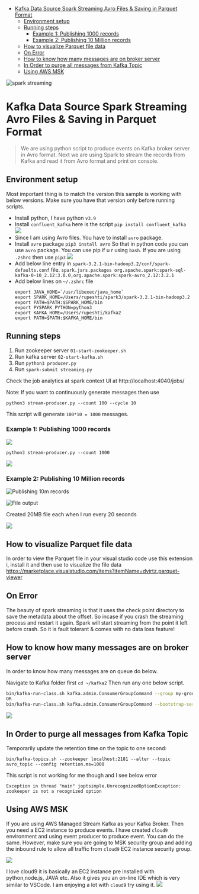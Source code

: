 - [Kafka Data Source Spark Streaming Avro Files & Saving in Parquet Format](#kafka-data-source-spark-streaming-avro-files--saving-in-parquet-format)
  - [Environment setup](#environment-setup)
  - [Running steps](#running-steps)
    - [Example 1: Publishing 1000 records](#example-1-publishing-1000-records)
    - [Example 2: Publishing 10 Million records](#example-2-publishing-10-million-records)
  - [How to visualize Parquet file data](#how-to-visualize-parquet-file-data)
  - [On Error](#on-error)
  - [How to know how many messages are on broker server](#how-to-know-how-many-messages-are-on-broker-server)
  - [In Order to purge all messages from Kafka Topic](#in-order-to-purge-all-messages-from-kafka-topic)
  - [Using AWS MSK](#using-aws-msk)

![spark streaming](https://i.imgur.com/aGB9b0S.jpg "spark streaming using Kafka and python") 

# Kafka Data Source Spark Streaming Avro Files & Saving in Parquet Format

> We are using python script to produce events on Kafka broker server in Avro format. Next we are using Spark to stream the records from Kafka and read it from Avro format and print on console.

## Environment setup

Most important thing is to match the version this sample is working with below versions. Make sure you have that version only before running scripts.

- Install python, I have python `v3.9`
- Install `confluent_kafka` here is the script `pip install confluent_kafka` 
  ![](https://i.imgur.com/5CfyhFw.png)
- Since I am using Avro files. You have to install `avro` package.   
- Install `avro` package `pip3 install avro` So that in python code you can use `avro` package. You can use pip if u r using `bash`. If you are using `.zshrc` then use `pip3`
  ![](https://i.imgur.com/3m1y08Z.png)
- Add below line entry in `spark-3.2.1-bin-hadoop3.2/conf/spark-defaults.conf` file.
  `spark.jars.packages org.apache.spark:spark-sql-kafka-0-10_2.12:3.0.0,org.apache.spark:spark-avro_2.12:3.2.1`
- Add below lines on `~/.zshrc` file
  ```shell
  export JAVA_HOME=`/usr/libexec/java_home`
  export SPARK_HOME=/Users/rupeshti/spark3/spark-3.2.1-bin-hadoop3.2
  export PATH=$PATH:$SPARK_HOME/bin
  export PYSPARK_PYTHON=python3
  export KAFKA_HOME=/Users/rupeshti/kafka2
  export PATH=$PATH:$KAFKA_HOME/bin
  ```
## Running steps

1. Run zookeeper server `01-start-zookeeper.sh`
2. Run kafka server `02-start-kafka.sh`
3. Run `python3 producer.py`
4. Run `spark-submit streaming.py`

Check the job analytics at spark context UI at http://localhost:4040/jobs/ 

Note: If you want to continuously generate messages then use

`python3 stream-producer.py --count 100 --cycle 10`

This script will generate `100*10 = 1000` messages. 

### Example 1: Publishing 1000 records

![](https://i.imgur.com/EHL9GIv.png)

`python3 stream-producer.py --count 1000`

![](https://i.imgur.com/otFScqS.png)

### Example 2: Publishing 10 Million records

![](https://i.imgur.com/6DjBNB6.png "Publishing 10m records")

![](https://i.imgur.com/XGKeI7X.png "File output")

Created 20MB file each when I run every 20 seconds  

![](https://i.imgur.com/IVciW1l.png)

## How to visualize Parquet file data
In order to view the Parquet file in your visual studio code use this extension i, install it and then use to visualize the file data https://marketplace.visualstudio.com/items?itemName=dvirtz.parquet-viewer


## On Error 
The beauty of spark streaming is that it uses the check point directory to save the metadata about the offset. So incase if you crash the streaming process and restart it again. Spark will start streaming from the point it left before crash. So it is fault tolerant & comes with no data loss feature! 

## How to know how many messages are on broker server 
In order to know how many messages are on queue do below.

Navigate to Kafka folder first `cd ~/kafka2` Then run any one below script. 

 
```sh
bin/kafka-run-class.sh kafka.admin.ConsumerGroupCommand --group my-group --bootstrap-server localhost:9092 --describe
OR
bin/kafka-run-class.sh kafka.admin.ConsumerGroupCommand --bootstrap-server localhost:9092 --describe --all-groups
```

 ![](https://i.imgur.com/XSekgku.png)

 ## In Order to purge all messages from Kafka Topic 

 Temporarily update the retention time on the topic to one second:

```
bin/kafka-topics.sh --zookeeper localhost:2181 --alter --topic avro_topic --config retention.ms=1000
```

This  script is not working for me though and I see below error
```
Exception in thread "main" joptsimple.UnrecognizedOptionException: zookeeper is not a recognized option
```


## Using AWS MSK 

If you are using AWS Managed Stream Kafka as your Kafka Broker. Then you need a EC2 instance to produce events. I have created `cloud9` environment and using event producer to produce event. You can do the same. However, make sure you are going to MSK security group and adding the inbound rule to allow all traffic from `cloud9` EC2 instance security group. 

![](https://i.imgur.com/vOpyI2C.png)

I love cloud9 it is basically an EC2 instance pre installed with python,node.js, JAVA etc. Also it gives you an on-line IDE which is very similar to VSCode. I am enjoying a lot with `cloud9` try using it. 
![](https://i.imgur.com/YUaq9TC.png)